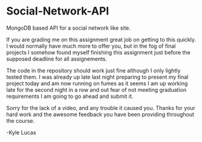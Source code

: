 # Social-Network-API
MongoDB based API for a social network like site.

If you are grading me on this assignment great job on getting to this quickly. I would normally have much more to offer you, but in the fog of final projects I somehow found myself finishing this assignment just before the supposed deadline for all assignements.

The code in the repository should work just fine although I only lightly tested them. I was already up late last night preparing to present my final project today and am now running on fumes as it seems I am up working late for the second night in a row and out fear of not meeting graduation requirements I am going to go ahead and submit it.

Sorry for the lack of a video, and any trouble it caused you. Thanks for your hard work and the awesome feedback you have been providing throughout the course.

-Kyle Lucas

